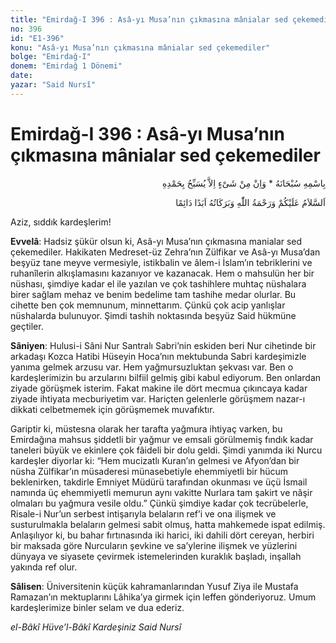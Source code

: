 ```yaml
---
title: "Emirdağ-I 396 : Asâ-yı Musa’nın çıkmasına mânialar sed çekemediler"
no: 396
id: "E1-396"
konu: "Asâ-yı Musa’nın çıkmasına mânialar sed çekemediler"
bolge: "Emirdağ-I"
donem: "Emirdağ 1 Dönemi"
date: 
yazar: "Said Nursî"
---
```


# Emirdağ-I 396 : Asâ-yı Musa’nın çıkmasına mânialar sed çekemediler

<p class="arabic" dir="rtl" title="Meal: “Subhân Allah’ın adıyla” * “Hiçbir şey yoktur ki O'nu hamd ile tesbih etmesin” [İsrâ 17:44]">بِاسْمِهِ سُبْحَانَهُ * وَاِنْ مِنْ شَىْءٍ اِلاَّ يُسَبِّحُ بِحَمْدِهِ</p>

<p class="arabic" dir="rtl" title="Meal: “Allah’ın selâmı, rahmeti ve bereketleri, ebedî ve dâimî olarak üzerinize olsun.”">اَلسَّلاَمُ عَلَيْكُمْ وَرَحْمَةُ اللّٰهِ وَبَرَكَاتُهُ اَبَدًا دَائِمًا</p>

Aziz, sıddık kardeşlerim!

**Evvelâ**: Hadsiz şükür olsun ki, Asâ-yı Musa’nın çıkmasına manialar sed çekemediler. Hakikaten Medreset-üz Zehra’nın Zülfikar ve Asâ-yı Musa’dan beşyüz tane meyve vermesiyle, istikbalin ve âlem-i İslam’ın tebriklerini ve ruhanîlerin alkışlamasını kazanıyor ve kazanacak. Hem o mahsulün her bir nüshası, şimdiye kadar el ile yazılan ve çok tashihlere muhtaç nüshalara birer sağlam mehaz ve benim bedelime tam tashihe medar olurlar. Bu cihette ben çok memnunum, minnettarım. Çünkü çok acip yanlışlar nüshalarda bulunuyor. Şimdi tashih noktasında beşyüz Said hükmüne geçtiler.

**Sâniyen**: Hulusi-i Sâni Nur Santralı Sabri’nin eskiden beri Nur cihetinde bir arkadaşı Kozca Hatibi Hüseyin Hoca’nın mektubunda Sabri kardeşimizle yanıma gelmek arzusu var. Hem yağmursuzluktan şekvası var. Ben o kardeşlerimizin bu arzularını bilfiil gelmiş gibi kabul ediyorum. Ben onlardan ziyade görüşmek isterim. Fakat makine ile dört mecmua çıkıncaya kadar ziyade ihtiyata mecburiyetim var. Hariçten gelenlerle görüşmem nazar-ı dikkati celbetmemek için görüşmemek muvafıktır.

Gariptir ki, müstesna olarak her tarafta yağmura ihtiyaç varken, bu Emirdağına mahsus şiddetli bir yağmur ve emsali görülmemiş fındık kadar taneleri büyük ve ekinlere çok fâideli bir dolu geldi. Şimdi yanımda iki Nurcu kardeşler diyorlar ki: “Hem mucizatlı Kuran’ın gelmesi ve Afyon’dan bir nüsha Zülfikar’ın müsaderesi münasebetiyle ehemmiyetli bir hücum beklenirken, takdirle Emniyet Müdürü tarafından okunması ve üçü İsmail namında üç ehemmiyetli memurun aynı vakitte Nurlara tam şakirt ve nâşir olmaları bu yağmura vesile oldu.” Çünkü şimdiye kadar çok tecrübelerle, Risale-i Nur’un serbest intişarıyla belaların ref’i ve ona ilişmek ve susturulmakla belaların gelmesi sabit olmuş, hatta mahkemede ispat edilmiş. Anlaşılıyor ki, bu bahar fırtınasında iki harici, iki dahili dört cereyan, herbiri bir maksada göre Nurcuların şevkine ve sa’ylerine ilişmek ve yüzlerini dünyaya ve siyasete çevirmek istemelerinden kuraklık başladı, inşallah yakında ref olur.

**Sâlisen**: Üniversitenin küçük kahramanlarından Yusuf Ziya ile Mustafa Ramazan’ın mektuplarını Lâhika’ya girmek için leffen gönderiyoruz. Umum kardeşlerimize binler selam ve dua ederiz.

*el-Bâkî Hüve’l-Bâkî*
*Kardeşiniz*
*Said Nursî*
